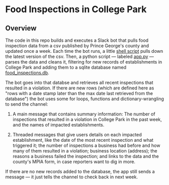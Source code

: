 # Food Inspections in College Park

## Overview
The code in this repo builds and executes a Slack bot that pulls food inspection data from a csv published by Prince George's county and updated once a week. Each time the bot runs, a little [shell script](https://github.com/sahanasjay/food-inspections-bot/blob/main/app.sh) pulls down the latest version of the csv. Then, a python script — labeled [app.py](https://github.com/sahanasjay/food-inspections-bot/blob/main/app.py) — parses the data and cleans it, filtering for new records of establishments in College Park and adding them to a sqlite database named [food_inspections.db](https://github.com/sahanasjay/food-inspections-bot/blob/main/food_inspections.db).  

The bot goes into that databse and retrieves all recent inspections that resulted in a violation. If there are new rows (which are defined here as "rows with a date stamp later than the max date last retrieved from the database") the bot uses some for loops, functions and dictionary-wrangling to send the channel:  

1. A main message that contains summary information: The number of inspections that resulted in a violation in College Park in the past week, and the names of impacted establishments.  

2. Threaded messages that give users details on each impacted establishment, like the date of the most recent inspection and what triggered it; the number of inspections a business had before and how many of them resulted in a violation; business location (address); the reasons a business failed the inspection; and links to the data and the county's MPIA form, in case reporters want to dig in more.

If there are no new records added to the database, the app still sends a message — it just tells the channel to check back in next week.
